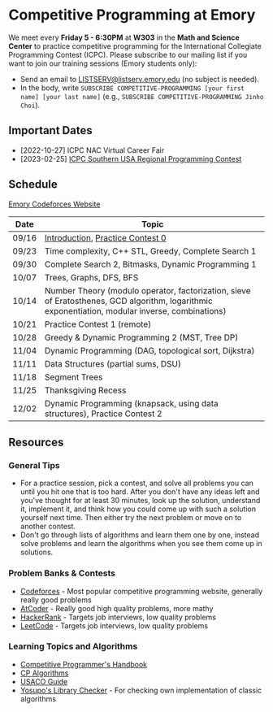 # Competitive Programming at Emory

We meet every **Friday 5 - 6:30PM** at **W303** in the **Math and Science Center** to practice competitive programming for the International Collegiate Programming Contest (ICPC).
Please subscribe to our mailing list if you want to join our training sessions (Emory students only):

* Send an email to LISTSERV@listserv.emory.edu (no subject is needed).
* In the body, write `SUBSCRIBE COMPETITIVE-PROGRAMMING [your first name] [your last name]` (e.g., `SUBSCRIBE COMPETITIVE-PROGRAMMING Jinho Choi`).


## Important Dates

* [2022-10-27] ICPC NAC Virtual Career Fair
* [2023-02-25] [ICPC Southern USA Regional Programming Contest](http://seusa.vanb.org)


## Schedule

[Emory Codeforces Website](https://emory.contest.codeforces.com)

| Date  | Topic | 
|:-----:|-------|
| 09/16 | [Introduction](https://docs.google.com/presentation/d/1L769HDKcs7RHMeoX6busfE9P3QLoRxvmp5WstMZrrys/edit?usp=sharing), [Practice Contest 0](https://emory.contest.codeforces.com/group/b4f7HxeQ1x/contest/399160) |
| 09/23 | Time complexity, C++ STL, Greedy, Complete Search 1 |
| 09/30 | Complete Search 2, Bitmasks, Dynamic Programming 1 |
| 10/07 | Trees, Graphs, DFS, BFS |
| 10/14 | Number Theory (modulo operator, factorization, sieve of Eratosthenes, GCD algorithm, logarithmic exponentiation, modular inverse, combinations)  |
| 10/21 | Practice Contest 1 (remote) |
| 10/28 | Greedy & Dynamic Programming 2 (MST, Tree DP)  |
| 11/04 | Dynamic Programming (DAG, topological sort, Dijkstra)  |
| 11/11 | Data Structures (partial sums, DSU)  |
| 11/18 | Segment Trees  |
| 11/25 | Thanksgiving Recess |
| 12/02 | Dynamic Programming (knapsack, using data structures), Practice Contest 2  |

## Resources

### General Tips

* For a practice session, pick a contest, and solve all problems you can until you hit one that is too hard. After you don't have any ideas left and you've thought for at least 30 minutes, look up the solution, understand it, implement it, and think how you could come up with such a solution yourself next time. Then either try the next problem or move on to another contest.
* Don't go through lists of algorithms and learn them one by one, instead solve problems and learn the algorithms when you see them come up in solutions.

###  Problem Banks & Contests

* [Codeforces](https://codeforces.com/) - Most popular competitive programming website, generally really good problems
* [AtCoder](https://atcoder.jp/) - Really good high quality problems, more mathy
* [HackerRank](https://www.hackerrank.com/) - Targets job interviews, low quality problems
* [LeetCode](https://leetcode.com/) - Targets job interviews, low quality problems

### Learning Topics and Algorithms

* [Competitive Programmer's Handbook](https://usaco.guide/CPH.pdf)
* [CP Algorithms](https://cp-algorithms.com/)
* [USACO Guide](https://usaco.guide/)
* [Yosupo's Library Checker](https://judge.yosupo.jp/) - For checking own implementation of classic algorithms
